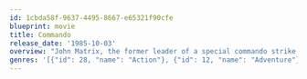 ```yaml
---
id: 1cbda58f-9637-4495-8667-e65321f90cfe
blueprint: movie
title: Commando
release_date: '1985-10-03'
overview: "John Matrix, the former leader of a special commando strike force that always got the toughest jobs done, is forced back into action when his young daughter is kidnapped. To find her, Matrix has to fight his way through an array of punks, killers, one of his former commandos, and a fully equipped private army. With the help of a feisty stewardess and an old friend, Matrix has only a few hours to overcome his greatest challenge: finding his daughter before she's killed."
genres: '[{"id": 28, "name": "Action"}, {"id": 12, "name": "Adventure"}, {"id": 53, "name": "Thriller"}]'
---
```

